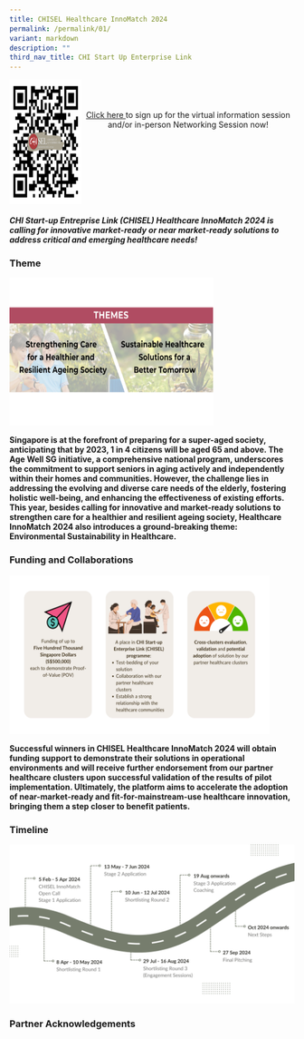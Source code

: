 ```yaml
---
title: CHISEL Healthcare InnoMatch 2024
permalink: /permalink/01/
variant: markdown
description: ""
third_nav_title: CHI Start Up Enterprise Link
---
```

<div>
  <div style="display: flex; justify-content: center;" class="row">
    <div style="display: flex; align-items: center;    margin-left: auto; margin-right: auto;" class="col">
      <div style="height: 100%; display: flex; flex-direction: column; justify-content: space-between; align-items: center;    margin-left: auto; margin-right: auto;">
        <img alt="QR" style="width: 220px; height: 220px;margin-left: auto;margin-right: auto;" src="/images/CHISEL/QR_Code_CHISEL_InnoMatch_2024_Info___Networking_Session_RSVP.png">
        <div class="header">
          <b></b>
        </div>
      </div>
    </div>
   <div class="col">
      <div style="align-self: center; justify-content: center;" class="header">
        <p style="text-align: center; padding: 40px 0;"><a href="https://for.sg/chisel2024rsvp">Click here </a>to sign up for the virtual information session and/or in-person Networking Session now!<b></b></p><b>
      </b></div><b>
    </b></div><b>
  </b></div><b>
</b></div><b>

<h5>CHI Start-up Entreprise Link (CHISEL) Healthcare InnoMatch 2024 is calling for innovative market-ready or near market-ready solutions to address critical and emerging healthcare needs! </h5>

<h3> Theme </h3>

<img alt="theme" style="width: 360px; height: 260px;margin-left: auto;margin-right: auto;" src="/images/CHISEL/2024_Theme.png">

<p> Singapore is at the forefront of preparing for a super-aged society, anticipating that by 2023, 1 in 4 citizens will be aged 65 and above. The Age Well SG initiative, a comprehensive national program, underscores the commitment to support seniors in aging actively and independently within their homes and communities. However, the challenge lies in addressing the evolving and diverse care needs of the elderly, fostering holistic well-being, and enhancing the effectiveness of existing efforts. This year, besides calling for innovative and market-ready solutions to strengthen care for a healthier and resilient ageing society, Healthcare InnoMatch 2024 also introduces a ground-breaking theme: Environmental Sustainability in Healthcare.</p>

<h3> Funding and Collaborations </h3>
	
<img style="width: 460px; height: 280px;margin-left: auto;margin-right: auto;" alt="Funding and Opportunities" src="/images/CHISEL/Funding_and_Collaborations_2024.png">
	
<p>Successful winners in CHISEL Healthcare InnoMatch 2024 will obtain funding support to demonstrate their solutions in operational environments and will receive further endorsement from our partner healthcare clusters upon successful validation of the results of pilot implementation. Ultimately, the platform aims to accelerate the adoption of near-market-ready and fit-for-mainstream-use healthcare innovation, bringing them a step closer to benefit patients.</p>
	
<h3> Timeline </h3>

<img style="width: 600px; height: 280px;margin-left: auto;margin-right: auto;" alt="Funding and Opportunities" src="/images/CHISEL/2024_Timeline.png">
        </b><div class="header"><b>
					

<h3> Partner Acknowledgements </h3>



				
</b></div>